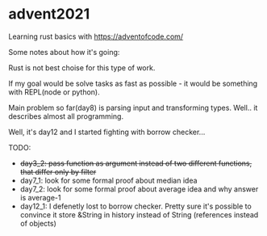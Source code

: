 # advent2021

Learning rust basics with https://adventofcode.com/

Some notes about how it's going:

Rust is not best choise for this type of work.

If my goal would be solve tasks as fast as possible - it would be something with REPL(node or python).

Main problem so far(day8) is parsing input and transforming types. Well.. it describes almost all programming.

Well, it's day12 and I started fighting with borrow checker...

TODO:

- ~~day3_2: pass function as argument instead of two different functions, that differ only by filter~~
- day7_1: look for some formal proof about median idea
- day7_2: look for some formal proof about average idea and why answer is average-1
- day12_1: I defenetly lost to borrow checker. Pretty sure it's possible to convince it store &String in history instead of String (references instead of objects)

